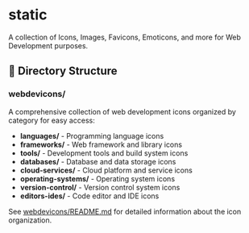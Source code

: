 # static
A collection of Icons, Images, Favicons, Emoticons, and more for Web Development purposes.

## 📁 Directory Structure

### webdevicons/
A comprehensive collection of web development icons organized by category for easy access:
- **languages/** - Programming language icons
- **frameworks/** - Web framework and library icons  
- **tools/** - Development tools and build system icons
- **databases/** - Database and data storage icons
- **cloud-services/** - Cloud platform and service icons
- **operating-systems/** - Operating system icons
- **version-control/** - Version control system icons
- **editors-ides/** - Code editor and IDE icons

See [webdevicons/README.md](webdevicons/README.md) for detailed information about the icon organization.
